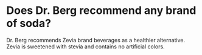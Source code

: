 # Does Dr. Berg recommend any brand of soda?

Dr. Berg recommends Zevia brand beverages as a healthier alternative. Zevia is sweetened with stevia and contains no artificial colors.